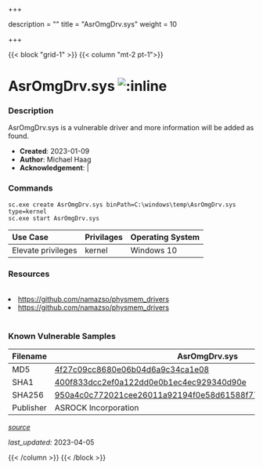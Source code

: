 +++

description = ""
title = "AsrOmgDrv.sys"
weight = 10

+++


{{< block "grid-1" >}}
{{< column "mt-2 pt-1">}}


# AsrOmgDrv.sys ![:inline](/images/twitter_verified.png) 


### Description

AsrOmgDrv.sys is a vulnerable driver and more information will be added as found.

- **Created**: 2023-01-09
- **Author**: Michael Haag
- **Acknowledgement**:  | [](https://twitter.com/)

### Commands

```
sc.exe create AsrOmgDrv.sys binPath=C:\windows\temp\AsrOmgDrv.sys type=kernel
sc.exe start AsrOmgDrv.sys
```

| Use Case | Privilages | Operating System | 
|:---- | ---- | ---- |
| Elevate privileges | kernel | Windows 10 |

### Resources
<br>
<li><a href=" https://github.com/namazso/physmem_drivers"> https://github.com/namazso/physmem_drivers</a></li>
<li><a href="https://github.com/namazso/physmem_drivers">https://github.com/namazso/physmem_drivers</a></li>
<br>

### Known Vulnerable Samples

| Filename | AsrOmgDrv.sys |
|:---- | ---- | 
| MD5 | <a href="https://www.virustotal.com/gui/file/4f27c09cc8680e06b04d6a9c34ca1e08">4f27c09cc8680e06b04d6a9c34ca1e08</a> |
| SHA1 | <a href="https://www.virustotal.com/gui/file/400f833dcc2ef0a122dd0e0b1ec4ec929340d90e">400f833dcc2ef0a122dd0e0b1ec4ec929340d90e</a> |
| SHA256 | <a href="https://www.virustotal.com/gui/file/950a4c0c772021cee26011a92194f0e58d61588f77f2873aa0599dff52a160c9">950a4c0c772021cee26011a92194f0e58d61588f77f2873aa0599dff52a160c9</a> |
| Publisher | ASROCK Incorporation || Signature | ASROCK Incorporation, VeriSign Class 3 Code Signing 2010 CA, VeriSign   || Description | ASRock IO Driver |


[*source*](https://github.com/magicsword-io/LOLDrivers/tree/main/yaml/asromgdrv.yaml)

*last_updated:* 2023-04-05








{{< /column >}}
{{< /block >}}
